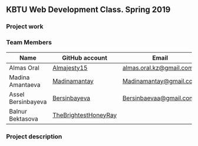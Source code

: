## KBTU Web Development Class. Spring 2019

### Project work

### Team Members
| Name | GitHub account | Email |
| --- | --- | --- |
| Almas Oral| [Almajesty15](https://github.com/Almajesty15) | almas.oral.kz@gmail.com|
| Madina Amantaeva| [Madinamantay](https://github.com/madinamantay) | Madinamantay@gmail.com |
| Assel Bersinbayeva| [Bersinbayeva](https://github.com/Bersinbayeva) | Bersinbaevaa@gmail.com |
| Balnur Bektasova | [TheBrightestHoneyRay](https://github.com/TheBrightestHoneyRay) |  |


### Project description
